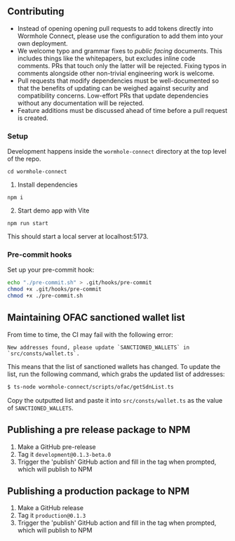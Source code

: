 ## Contributing

- Instead of opening opening pull requests to add tokens directly into Wormhole Connect, please use the configuration to add them into your own deployment.
- We welcome typo and grammar fixes to *public facing* documents. This includes things like the whitepapers, but excludes inline code comments. PRs that touch only the latter will be rejected. Fixing typos in comments alongside other non-trivial engineering work is welcome.
- Pull requests that modify dependencies must be well-documented so that the benefits of updating can be weighed against security and compatibility concerns. Low-effort PRs that update dependencies without any documentation will be rejected.
- Feature additions must be discussed ahead of time before a pull request is created.

### Setup

Development happens inside the `wormhole-connect` directory at the top level of the repo.

```
cd wormhole-connect
```

1) Install dependencies

```
npm i
```

2) Start demo app with Vite

```
npm run start
```

This should start a local server at localhost:5173.

### Pre-commit hooks

Set up your pre-commit hook:

```bash
echo "./pre-commit.sh" > .git/hooks/pre-commit
chmod +x .git/hooks/pre-commit
chmod +x ./pre-commit.sh
```

## Maintaining OFAC sanctioned wallet list

From time to time, the CI may fail with the following error:

```
New addresses found, please update `SANCTIONED_WALLETS` in `src/consts/wallet.ts`.
```

This means that the list of sanctioned wallets has changed. To update the list, run the following command, which grabs the updated list of addresses:

```sh
$ ts-node wormhole-connect/scripts/ofac/getSdnList.ts
```

Copy the outputted list and paste it into `src/consts/wallet.ts` as the value of `SANCTIONED_WALLETS`.

## Publishing a pre release package to NPM

1. Make a GitHub pre-release
2. Tag it `development@0.1.3-beta.0`
3. Trigger the 'publish' GitHub action and fill in the tag when prompted, which will publish to NPM

## Publishing a production package to NPM

1. Make a GitHub release
2. Tag it `production@0.1.3`
3. Trigger the 'publish' GitHub action and fill in the tag when prompted, which will publish to NPM
